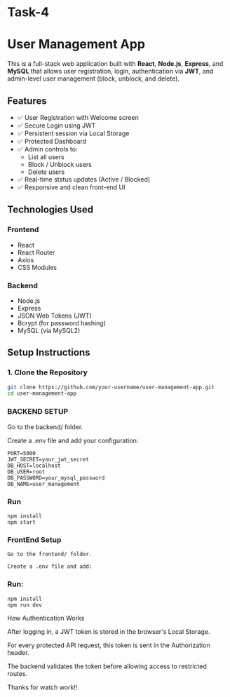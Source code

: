 # Task-4


# User Management App

This is a full-stack web application built with **React**, **Node.js**, **Express**, and **MySQL** that allows user registration, login, authentication via **JWT**, and admin-level user management (block, unblock, and delete).

## Features

- ✅ User Registration with Welcome screen
- ✅ Secure Login using JWT
- ✅ Persistent session via Local Storage
- ✅ Protected Dashboard
- ✅ Admin controls to:
  - List all users
  - Block / Unblock users
  - Delete users
- ✅ Real-time status updates (Active / Blocked)
- ✅ Responsive and clean front-end UI

## Technologies Used

### Frontend
- React
- React Router
- Axios
- CSS Modules

### Backend
- Node.js
- Express
- JSON Web Tokens (JWT)
- Bcrypt (for password hashing)
- MySQL (via MySQL2)

## Setup Instructions

### 1. Clone the Repository

```bash
git clone https://github.com/your-username/user-management-app.git
cd user-management-app
````

### BACKEND SETUP  

Go to the backend/ folder.

Create a .env file and add your configuration:
````
PORT=5000
JWT_SECRET=your_jwt_secret
DB_HOST=localhost
DB_USER=root
DB_PASSWORD=your_mysql_password
DB_NAME=user_management
````


### Run 

````
npm install
npm start
````

### FrontEnd Setup
````
Go to the frontend/ folder.

Create a .env file and add:
````
### Run:
````
npm install
npm run dev
````
How Authentication Works

After logging in, a JWT token is stored in the browser's Local Storage.

For every protected API request, this token is sent in the Authorization header.

The backend validates the token before allowing access to restricted routes.


Thanks for watch work!!
